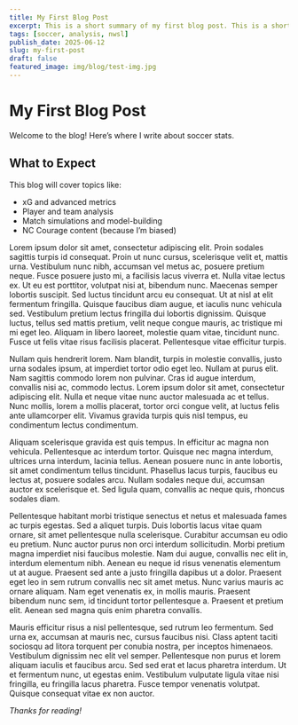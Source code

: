 ```yaml
---
title: My First Blog Post
excerpt: This is a short summary of my first blog post. This is a short summary of my first blog post. This is a short summary of my first blog post. This is a short summary of my first blog post. This is a short summary of my first blog post. This is a short summary of my first blog post.
tags: [soccer, analysis, nwsl]
publish_date: 2025-06-12
slug: my-first-post
draft: false
featured_image: img/blog/test-img.jpg
---
```


# My First Blog Post

Welcome to the blog! Here’s where I write about soccer stats.

## What to Expect

This blog will cover topics like:

- xG and advanced metrics  
- Player and team analysis  
- Match simulations and model-building  
- NC Courage content (because I’m biased)



Lorem ipsum dolor sit amet, consectetur adipiscing elit. Proin sodales sagittis turpis id consequat. Proin ut nunc cursus, scelerisque velit et, mattis urna. Vestibulum nunc nibh, accumsan vel metus ac, posuere pretium neque. Fusce posuere justo mi, a facilisis lacus viverra et. Nulla vitae lectus ex. Ut eu est porttitor, volutpat nisi at, bibendum nunc. Maecenas semper lobortis suscipit. Sed luctus tincidunt arcu eu consequat. Ut at nisl at elit fermentum fringilla. Quisque faucibus diam augue, et iaculis nunc vehicula sed. Vestibulum pretium lectus fringilla dui lobortis dignissim. Quisque luctus, tellus sed mattis pretium, velit neque congue mauris, ac tristique mi mi eget leo. Aliquam in libero laoreet, molestie quam vitae, tincidunt nunc. Fusce ut felis vitae risus facilisis placerat. Pellentesque vitae efficitur turpis.

Nullam quis hendrerit lorem. Nam blandit, turpis in molestie convallis, justo urna sodales ipsum, at imperdiet tortor odio eget leo. Nullam at purus elit. Nam sagittis commodo lorem non pulvinar. Cras id augue interdum, convallis nisi ac, commodo lectus. Lorem ipsum dolor sit amet, consectetur adipiscing elit. Nulla et neque vitae nunc auctor malesuada ac et tellus. Nunc mollis, lorem a mollis placerat, tortor orci congue velit, at luctus felis ante ullamcorper elit. Vivamus gravida turpis quis nisl tempus, eu condimentum lectus condimentum.

Aliquam scelerisque gravida est quis tempus. In efficitur ac magna non vehicula. Pellentesque ac interdum tortor. Quisque nec magna interdum, ultrices urna interdum, lacinia tellus. Aenean posuere nunc in ante lobortis, sit amet condimentum tellus tincidunt. Phasellus lacus turpis, faucibus eu lectus at, posuere sodales arcu. Nullam sodales neque dui, accumsan auctor ex scelerisque et. Sed ligula quam, convallis ac neque quis, rhoncus sodales diam.

Pellentesque habitant morbi tristique senectus et netus et malesuada fames ac turpis egestas. Sed a aliquet turpis. Duis lobortis lacus vitae quam ornare, sit amet pellentesque nulla scelerisque. Curabitur accumsan eu odio eu pretium. Nunc auctor purus non orci interdum sollicitudin. Morbi pretium magna imperdiet nisi faucibus molestie. Nam dui augue, convallis nec elit in, interdum elementum nibh. Aenean eu neque id risus venenatis elementum ut at augue. Praesent sed ante a justo fringilla dapibus ut a dolor. Praesent eget leo in sem rutrum convallis nec sit amet metus. Nunc varius mauris ac ornare aliquam. Nam eget venenatis ex, in mollis mauris. Praesent bibendum nunc sem, id tincidunt tortor pellentesque a. Praesent et pretium elit. Aenean sed magna quis enim pharetra convallis.

Mauris efficitur risus a nisl pellentesque, sed rutrum leo fermentum. Sed urna ex, accumsan at mauris nec, cursus faucibus nisi. Class aptent taciti sociosqu ad litora torquent per conubia nostra, per inceptos himenaeos. Vestibulum dignissim nec elit vel semper. Pellentesque non purus et lorem aliquam iaculis et faucibus arcu. Sed sed erat et lacus pharetra interdum. Ut et fermentum nunc, ut egestas enim. Vestibulum vulputate ligula vitae nisi fringilla, eu fringilla lacus pharetra. Fusce tempor venenatis volutpat. Quisque consequat vitae ex non auctor.  

*Thanks for reading!*
